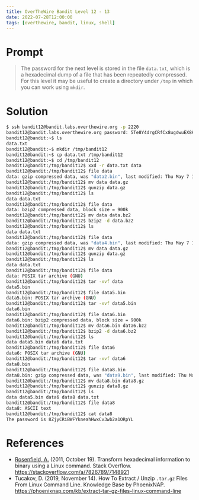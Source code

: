 ```yaml
---
title: OverTheWire Bandit Level 12 - 13
date: 2022-07-28T12:00:00
tags: [overthewire, bandit, linux, shell]
---
```

# Prompt
> The password for the next level is stored in the file `data.txt`, which is a hexadecimal dump of a file that has been repeatedly compressed. For this level it may be useful to create a directory under `/tmp` in which you can work using `mkdir`.

# Solution
```sh
$ ssh bandit12@bandit.labs.overthewire.org -p 2220
bandit12@bandit.labs.overthewire.org password: 5Te8Y4drgCRfCx8ugdwuEX8KFC6k2EUu
bandit12@bandit:~$ ls
data.txt
bandit12@bandit:~$ mkdir /tmp/bandit12
bandit12@bandit:~$ cp data.txt /tmp/bandit12
bandit12@bandit:~$ cd /tmp/bandit12
bandit12@bandit:/tmp/bandit12$ xxd -r data.txt data
bandit12@bandit:/tmp/bandit12$ file data
data: gzip compressed data, was "data2.bin", last modified: Thu May 7 18:14:30 2020, max compression, from Unix
bandit12@bandit:/tmp/bandit12$ mv data data.gz
bandit12@bandit:/tmp/bandit12$ gunzip data.gz
bandit12@bandit:/tmp/bandit12$ ls
data data.txt
bandit12@bandit:/tmp/bandit12$ file data
data: bzip2 compressed data, block size = 900k
bandit12@bandit:/tmp/bandit12$ mv data data.bz2
bandit12@bandit:/tmp/bandit12$ bzip2 -d data.bz2
bandit12@bandit:/tmp/bandit12$ ls
data data.txt
bandit12@bandit:/tmp/bandit12$ file data
data: gzip compressed data, was "data4.bin", last modified: Thu May 7 18:14:30 2020, max compression, from Unix
bandit12@bandit:/tmp/bandit12$ mv data data.gz
bandit12@bandit:/tmp/bandit12$ gunzip data.gz
bandit12@bandit:/tmp/bandit12$ ls
data data.txt
bandit12@bandit:/tmp/bandit12$ file data
data: POSIX tar archive (GNU)
bandit12@bandit:/tmp/bandit12$ tar -xvf data
data5.bin
bandit12@bandit:/tmp/bandit12$ file data5.bin
data5.bin: POSIX tar archive (GNU)
bandit12@bandit:/tmp/bandit12$ tar -xvf data5.bin
data6.bin
bandit12@bandit:/tmp/bandit12$ file data6.bin
data6.bin: bzip2 compressed data, block size = 900k
bandit12@bandit:/tmp/bandit12$ mv data6.bin data6.bz2
bandit12@bandit:/tmp/bandit12$ bzip2 -d data6.bz2
bandit12@bandit:/tmp/bandit12$ ls
data data5.bin data6 data.txt
bandit12@bandit:/tmp/bandit12$ file data6
data6: POSIX tar archive (GNU)
bandit12@bandit:/tmp/bandit12$ tar -xvf data6
data8.bin
bandit12@bandit:/tmp/bandit12$ file data8.bin
data8.bin: gzip compressed data, was "data9.bin", last modified: Thu May 7 18:14:30 2020, max compression, from Unix
bandit12@bandit:/tmp/bandit12$ mv data8.bin data8.gz
bandit12@bandit:/tmp/bandit12$ gunzip data8.gz
bandit12@bandit:/tmp/bandit12$ ls
data data5.bin data6 data8 data.txt
bandit12@bandit:/tmp/bandit12$ file data8
data8: ASCII text
bandit12@bandit:/tmp/bandit12$ cat data8
The password is 8ZjyCRiBWFYkneahHwxCv3wb2a1ORpYL
```

# References
* [Rosenfield, A.](https://stackoverflow.com/users/9530/adam-rosenfield) (2011, October 19). Transform hexadecimal information to binary using a Linux command. Stack Overflow. <https://stackoverflow.com/a/7826789/7148921>
* Tucakov, D. (2019, November 14). How To Extract / Unzip `.tar.gz` Files From Linux Command Line. Knowledge Base by PhoenixNAP. <https://phoenixnap.com/kb/extract-tar-gz-files-linux-command-line>